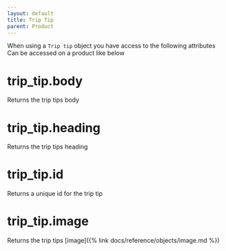 ```yaml
---
layout: default
title: Trip Tip
parent: Product
---
```


When using a `Trip tip` object you have access to the following attributes
Can be accessed on a product like below

# trip_tip.body

Returns the trip tips body

# trip_tip.heading

Returns the trip tips heading

# trip_tip.id

Returns a unique id for the trip tip

# trip_tip.image

Returns the trip tips [image]({% link docs/reference/objects/image.md %})

